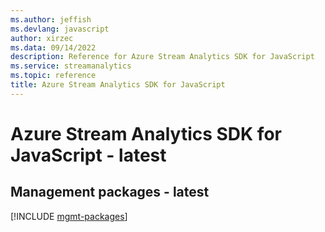 ```yaml
---
ms.author: jeffish
ms.devlang: javascript
author: xirzec
ms.data: 09/14/2022
description: Reference for Azure Stream Analytics SDK for JavaScript
ms.service: streamanalytics
ms.topic: reference
title: Azure Stream Analytics SDK for JavaScript
---
```

# Azure Stream Analytics SDK for JavaScript - latest

## Management packages - latest
[!INCLUDE [mgmt-packages](stream-analytics-mgmt-index.md)]